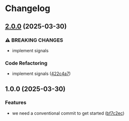 # Changelog

## [2.0.0](https://github.com/rvanbaalen/custom-scroll/compare/custom-scroll-v1.0.0...custom-scroll-v2.0.0) (2025-03-30)


### ⚠ BREAKING CHANGES

* implement signals

### Code Refactoring

* implement signals ([422c4a7](https://github.com/rvanbaalen/custom-scroll/commit/422c4a73877364c8de3164ea85b2a8ca0755dd6f))

## 1.0.0 (2025-03-30)


### Features

* we need a conventional commit to get started ([bf7c2ec](https://github.com/rvanbaalen/custom-scroll/commit/bf7c2ec1a73571371dd9380921b4d314644e366f))
